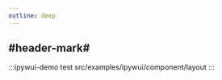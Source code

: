 ```yaml
---
outline: deep
---
```


## #header-mark#
:::ipywui-demo test
src/examples/ipywui/component/layout
:::
